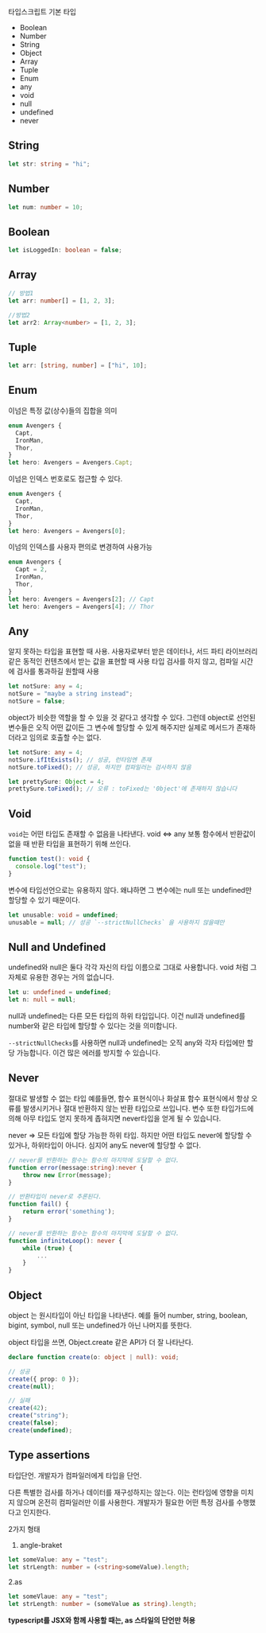 타입스크립트 기본 타입

- Boolean
- Number
- String
- Object
- Array
- Tuple
- Enum
- any
- void
- null
- undefined
- never

## String

```ts
let str: string = "hi";
```

## Number

```ts
let num: number = 10;
```

## Boolean

```ts
let isLoggedIn: boolean = false;
```

## Array

```ts
// 방법1
let arr: number[] = [1, 2, 3];

//방법2
let arr2: Array<number> = [1, 2, 3];
```

## Tuple

```ts
let arr: [string, number] = ["hi", 10];
```

## Enum

이넘은 특정 값(상수)들의 집합을 의미

```ts
enum Avengers {
  Capt,
  IronMan,
  Thor,
}
let hero: Avengers = Avengers.Capt;
```

이넘은 인덱스 번호로도 접근할 수 있다.

```ts
enum Avengers {
  Capt,
  IronMan,
  Thor,
}
let hero: Avengers = Avengers[0];
```

이넘의 인덱스를 사용자 편의로 변경하여 사용가능

```ts
enum Avengers {
  Capt = 2,
  IronMan,
  Thor,
}
let hero: Avengers = Avengers[2]; // Capt
let hero: Avengers = Avengers[4]; // Thor
```

## Any

알지 못하는 타입을 표현할 때 사용.
사용자로부터 받은 데이터나, 서드 파티 라이브러리 같은 동적인 컨텐츠에서 받는 값을 표현할 때 사용
타입 검사를 하지 않고, 컴파일 시간에 검사를 통과하길 원할때 사용

```ts
let notSure: any = 4;
notSure = "maybe a string instead";
notSure = false;
```

object가 비슷한 역할을 할 수 있을 것 같다고 생각할 수 있다. 그런데 object로 선언된 변수들은 오직 어떤 값이든 그 변수에 할당할 수 있게 해주지만 실제로 메서드가 존재하더라고 임의로 호출할 수는 없다.

```ts
let notSure: any = 4;
notSure.ifItExists(); // 성공, 런타임엔 존재
notSure.toFixed(); // 성공, 하지만 컴파일러는 검사하지 않음

let prettySure: Object = 4;
prettySure.toFixed(); // 오류 : toFixed는 '0bject'에 존재하지 않습니다
```

## Void

`void`는 어떤 타입도 존재할 수 없음을 나타낸다.
void <=> any
보통 함수에서 반환값이 없을 때 반환 타입을 표현하기 위해 쓰인다.

```ts
function test(): void {
  console.log("test");
}
```

변수에 타입선언으로는 유용하지 않다.
왜냐하면 그 변수에는 null 또는 undefined만 할당할 수 있기 때문이다.

```ts
let unusable: void = undefined;
unusable = null; // 성공 `--strictNullChecks` 을 사용하지 않을때만
```

## Null and Undefined

undefined와 null은 둘다 각각 자신의 타입 이름으로 그대로 사용합니다.
void 처럼 그 자체로 유용한 경우는 거의 없습니다.

```ts
let u: undefined = undefined;
let n: null = null;
```

null과 undefined는 다른 모든 타입의 하위 타입입니다.
이건 null과 undefined를 number와 같은 타입에 할당할 수 있다는 것을 의미합니다.

`--strictNullChecks`를 사용하면 null과 undefined는 오직 any와 각자 타입에만 할당 가능합니다. 이건 많은 에러를 방지할 수 있습니다.

## Never

절대로 발생할 수 없는 타입
예를들면, 함수 표현식이나 화살표 함수 표현식에서 항상 오류를 발생시키거나 절대 반환하지 않는 반환 타입으로 쓰입니다.
변수 또한 타입가드에 의해 아무 타입도 얻지 못하게 좁혀지면 never타입을 얻게 될 수 있습니다.

never => 모든 타입에 할당 가능한 하위 타입. 하지만 어떤 타입도 never에 할당할 수 있거나, 하위타입이 아니다. 심지어 any도 never에 할당할 수 없다.

```ts
// never를 반환하는 함수는 함수의 마지막에 도달할 수 없다.
function error(message:string):never {
    throw new Error(message);
}

// 반환타입이 never로 추론된다.
function fail() {
    return error('something');
}

// never를 반환하는 함수는 함수의 마지막에 도달할 수 없다.
function infiniteLoop(): never {
    while (true) {
        ...
    }
}
```

## Object

object 는 원시타입이 아닌 타입을 나타낸다. 예를 들어 number, string, boolean, bigint, symbol, null 또는 undefined가 아닌 나머지를 뜻한다.

object 타입을 쓰면, Object.create 같은 API가 더 잘 나타난다.

```ts
declare function create(o: object | null): void;

// 성공
create({ prop: 0 });
create(null);

// 실패
create(42);
create("string");
create(false);
create(undefined);
```

## Type assertions

타입단언.
개발자가 컴파일러에게 타입을 단언.

다른 특별한 검사를 하거나 데이터를 재구성하지는 않는다.
이는 런타임에 영향을 미치지 않으며 온전히 컴파일러만 이를 사용한다. 개발자가 필요한 어떤 특정 검사를 수행했다고 인지한다.

2가지 형태

1. angle-braket

```ts
let someValue: any = "test";
let strLength: number = (<string>someValue).length;
```

2.as

```ts
let someVlaue: any = "test";
let strLength: number = (someValue as string).length;
```

**typescript를 JSX와 함께 사용할 때는, as 스타일의 단언만 허용**
